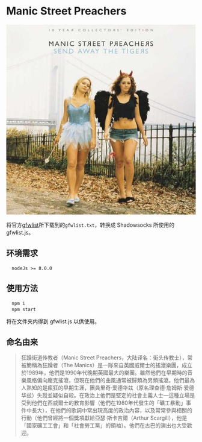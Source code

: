 # Manic Street Preachers

![Manic Street Preachers](./assets/manic-street-preachers.jpeg)

将官方[gfwlist](https://github.com/gfwlist/gfwlist)所下载到的`gfwlist.txt`，转换成 Shadowsocks 所使用的 gfwlist.js。

## 环境需求

```shell
  nodeJs >= 8.0.0
```

## 使用方法

```shell
  npm i
  npm start
```

将在文件夹内得到 gfwlist.js 以供使用。

## 命名由来

> 狂躁街道传教者（Manic Street Preachers，大陆译名：街头传教士），常被簡稱為狂躁者（The Manics）是一隊來自英國威爾士的搖滾樂團，成立於1989年，他們是1990年代晚期英國最大的樂團。雖然他們在早期時的音樂風格偏向龐克搖滾，但現在他們的曲風通常被歸類為另類搖滾。他們最為人熟知的是瘋狂的早期生涯，團員里奇·爱德华兹（原名理查德·詹姆斯·爱德华兹）失蹤並疑似自殺。在政治上他們是堅定的社會主義人士—這種立場是受到他們在西威爾士的教育影響（他們在1980年代發生的「礦工暴動」事件中長大），在他們的歌詞中常出現高度的政治內容，以及常常參與相關的行動（他們曾經將一個獎項獻給亞瑟·斯卡吉爾（Arthur Scargill），他是「國家礦工工會」和「社會勞工黨」的領袖）。他們在古巴的演出也大受歡迎。
